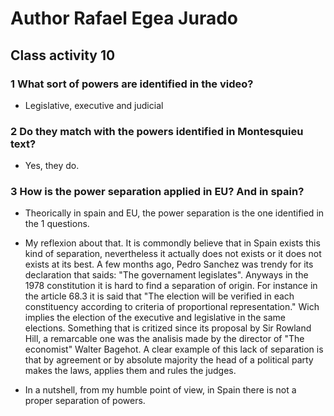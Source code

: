 # Author Rafael Egea Jurado


## Class activity 10


### 1 What sort of powers are identified in the video?
- Legislative, executive and judicial
### 2 Do they match with the powers identified in Montesquieu text?
- Yes, they do.

### 3 How is the power separation applied in EU? And in spain?
- Theorically in spain and EU, the power separation is the one identified in the 1 questions.

- My reflexion about that. It is commondly believe that in Spain exists this kind of separation, nevertheless it actually does not exists
or it does not exists at its best. A few months ago, Pedro Sanchez was trendy for its declaration that saids: "The governament legislates".
Anyways in the 1978 constitution it is hard to find a separation of origin. For instance in the article 68.3 it is said that "The election will be
verified in each constituency according to criteria of proportional representation." Wich implies the election of the executive and legislative in the same
elections. Something that is critized since its proposal by Sir Rowland Hill, a remarcable one was the analisis made by the director of "The economist" Walter
Bagehot. A clear example of this lack of separation is that by agreement or by absolute majority the head of a political party makes the laws, 
applies them and rules the judges. 

- In a nutshell, from my humble point of view, in Spain there is not a proper separation of powers.
